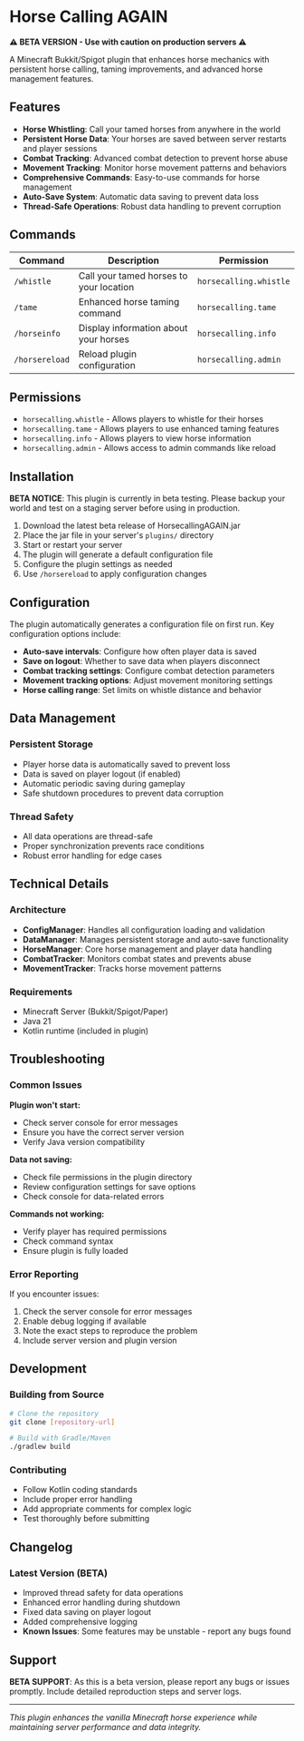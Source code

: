 # Horse Calling AGAIN

**⚠️ BETA VERSION - Use with caution on production servers ⚠️**

A Minecraft Bukkit/Spigot plugin that enhances horse mechanics with persistent horse calling, taming improvements, and advanced horse management features.

## Features

- **Horse Whistling**: Call your tamed horses from anywhere in the world
- **Persistent Horse Data**: Your horses are saved between server restarts and player sessions
- **Combat Tracking**: Advanced combat detection to prevent horse abuse
- **Movement Tracking**: Monitor horse movement patterns and behaviors
- **Comprehensive Commands**: Easy-to-use commands for horse management
- **Auto-Save System**: Automatic data saving to prevent data loss
- **Thread-Safe Operations**: Robust data handling to prevent corruption

## Commands

| Command | Description | Permission |
|---------|-------------|------------|
| `/whistle` | Call your tamed horses to your location | `horsecalling.whistle` |
| `/tame` | Enhanced horse taming command | `horsecalling.tame` |
| `/horseinfo` | Display information about your horses | `horsecalling.info` |
| `/horsereload` | Reload plugin configuration | `horsecalling.admin` |

## Permissions

- `horsecalling.whistle` - Allows players to whistle for their horses
- `horsecalling.tame` - Allows players to use enhanced taming features
- `horsecalling.info` - Allows players to view horse information
- `horsecalling.admin` - Allows access to admin commands like reload

## Installation

**BETA NOTICE**: This plugin is currently in beta testing. Please backup your world and test on a staging server before using in production.

1. Download the latest beta release of HorsecallingAGAIN.jar
2. Place the jar file in your server's `plugins/` directory
3. Start or restart your server
4. The plugin will generate a default configuration file
5. Configure the plugin settings as needed
6. Use `/horsereload` to apply configuration changes

## Configuration

The plugin automatically generates a configuration file on first run. Key configuration options include:

- **Auto-save intervals**: Configure how often player data is saved
- **Save on logout**: Whether to save data when players disconnect
- **Combat tracking settings**: Configure combat detection parameters
- **Movement tracking options**: Adjust movement monitoring settings
- **Horse calling range**: Set limits on whistle distance and behavior

## Data Management

### Persistent Storage
- Player horse data is automatically saved to prevent loss
- Data is saved on player logout (if enabled)
- Automatic periodic saving during gameplay
- Safe shutdown procedures to prevent data corruption

### Thread Safety
- All data operations are thread-safe
- Proper synchronization prevents race conditions
- Robust error handling for edge cases

## Technical Details

### Architecture
- **ConfigManager**: Handles all configuration loading and validation
- **DataManager**: Manages persistent storage and auto-save functionality
- **HorseManager**: Core horse management and player data handling
- **CombatTracker**: Monitors combat states and prevents abuse
- **MovementTracker**: Tracks horse movement patterns

### Requirements
- Minecraft Server (Bukkit/Spigot/Paper)
- Java 21
- Kotlin runtime (included in plugin)

## Troubleshooting

### Common Issues

**Plugin won't start:**
- Check server console for error messages
- Ensure you have the correct server version
- Verify Java version compatibility

**Data not saving:**
- Check file permissions in the plugin directory
- Review configuration settings for save options
- Check console for data-related errors

**Commands not working:**
- Verify player has required permissions
- Check command syntax
- Ensure plugin is fully loaded

### Error Reporting

If you encounter issues:
1. Check the server console for error messages
2. Enable debug logging if available
3. Note the exact steps to reproduce the problem
4. Include server version and plugin version

## Development

### Building from Source
```bash
# Clone the repository
git clone [repository-url]

# Build with Gradle/Maven
./gradlew build
```

### Contributing
- Follow Kotlin coding standards
- Include proper error handling
- Add appropriate comments for complex logic
- Test thoroughly before submitting

## Changelog

### Latest Version (BETA)
- Improved thread safety for data operations
- Enhanced error handling during shutdown
- Fixed data saving on player logout
- Added comprehensive logging
- **Known Issues**: Some features may be unstable - report any bugs found

## Support

**BETA SUPPORT**: As this is a beta version, please report any bugs or issues promptly. Include detailed reproduction steps and server logs.

---

*This plugin enhances the vanilla Minecraft horse experience while maintaining server performance and data integrity.*
